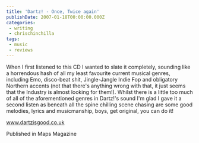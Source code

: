 ```yaml
---
title: 'Dartz! - Once, Twice again'
publishDate: 2007-01-18T00:00:00.000Z
categories:
 - writing
 - chrischinchilla
tags: 
 - music 
 - reviews
---
```


When I first listened to this CD I wanted to slate it completely, sounding like a horrendous hash of all my least favourite current musical genres, including Emo, disco-beat shit, Jingle-Jangle Indie Fop and obligatory Northern accents (not that there's anything wrong with that, it just seems that the Industry is almost looking for them!). Whilst there is a little too much of all of the aforementioned genres in Dartz!'s sound I'm glad I gave it a second listen as beneath all the spine chilling scene chasing are some good melodies, lyrics and musicmanship, boys, get original, you can do it!

<a href='https://www.dartzisgood.co.uk' target='_blank'>www.dartzisgood.co.uk</a>

Published in Maps Magazine
